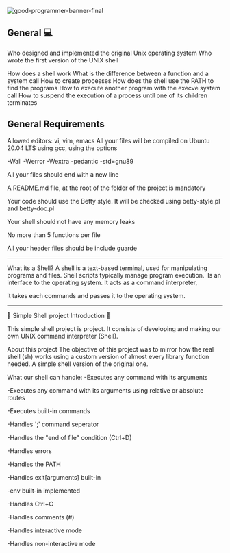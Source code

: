 ![good-programmer-banner-final](https://user-images.githubusercontent.com/113644952/206482895-bec086dd-16bb-4dea-81ea-5e0d0d1ec0ac.jpg)




## General :computer:
Who designed and implemented the original Unix operating system
Who wrote the first version of the UNIX shell

How does a shell work
What is the difference between a function and a system call
How to create processes
How does the shell use the PATH to find the programs
How to execute another program with the execve system call
How to suspend the execution of a process until one of its children terminates
 
 
 ## General Requirements 
Allowed editors: vi, vim, emacs
All your files will be compiled on Ubuntu 20.04 LTS using gcc, using the options

-Wall -Werror -Wextra -pedantic -std=gnu89

All your files should end with a new line


A README.md file, at the root of the folder of the project is mandatory

Your code should use the Betty style. It will be checked using betty-style.pl and betty-doc.pl

Your shell should not have any memory leaks

No more than 5 functions per file

All your header files should be include guarde

_________________________________________________________________________________________________________________________________
 What its a Shell?
 A shell is a text-based terminal, used for manipulating programs and files. Shell scripts typically manage program execution.
  Is an interface to the operating system. It acts as a command interpreter,

it takes each commands and passes it to the operating system.
 ________________________________________________________________________________________________________________________________
:newspaper: Simple Shell project 
Introduction :hammer:



This simple shell project is project. It consists of developing and making our own UNIX command interpreter (Shell).



About this project
The objective of this project was to mirror how the real shell (sh) works using a custom version of almost every library function needed.
A simple shell version of the original one.

What our shell can handle:
-Executes any command with its arguments

-Executes any command with its arguments using relative or absolute routes

-Executes built-in commands

-Handles ';' command seperator

-Handles the "end of file" condition (Ctrl+D)

-Handles errors

-Handles the PATH

-Handles exit[arguments] built-in

-env built-in implemented

-Handles Ctrl+C

-Handles comments (#)

-Handles interactive mode

-Handles non-interactive mode
